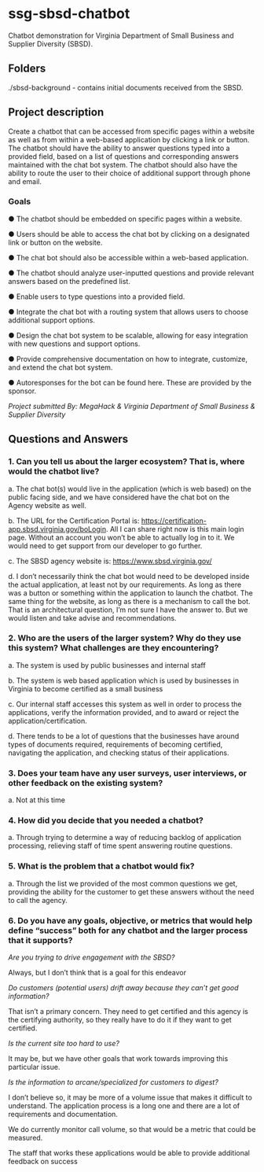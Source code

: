 # ssg-sbsd-chatbot

Chatbot demonstration for Virginia Department of Small Business and Supplier Diversity (SBSD).

## Folders

./sbsd-background - contains initial documents received from the SBSD.

## Project description

Create a chatbot that can be accessed from specific pages within a website as well as from within a web-based application by clicking a link or button. The chatbot should have the ability to answer questions typed into a provided field, based on a list of questions and corresponding answers maintained with the chat bot system. The chatbot should also have the ability to route the user to their choice of additional support through phone and email.

### Goals

●	The chatbot should be embedded on specific pages within a website.

●	Users should be able to access the chat bot by clicking on a designated link or button on the website.

●	The chat bot should also be accessible within a web-based application.

●	The chatbot should analyze user-inputted questions and provide relevant answers based on the predefined list.

●	Enable users to type questions into a provided field.

●	Integrate the chat bot with a routing system that allows users to choose additional support options.

●	Design the chat bot system to be scalable, allowing for easy integration with new questions and support options.

●	Provide comprehensive documentation on how to integrate, customize, and extend the chat bot system.

●	Autoresponses for the bot can be found here. These are provided by the sponsor.

*Project submitted By: MegaHack & Virginia Department of Small Business & Supplier Diversity*

## Questions and Answers

### 1.	Can you tell us about the larger ecosystem?  That is, where would the chatbot live?

a.	The chat bot(s) would live in the application (which is web based) on the public facing side, and we have considered have the chat bot on the Agency website as well.

b.	The URL for the Certification Portal is: https://certification-app.sbsd.virginia.gov/boLogin. All I can share right now is this main login page. Without an account you won’t be able to actually log in to it. We would need to get support from our developer to go further. 

c.	The SBSD agency website is: https://www.sbsd.virginia.gov/

d.	I don’t necessarily think the chat bot would need to be developed inside the actual application, at least not by our requirements. As long as there was a button or something within the application to launch the chatbot. The same thing for the website, as long as there is a mechanism to call the bot. That is an architectural question, I’m not sure I have the answer to. But we would listen and take advise and recommendations. 

### 2.	Who are the users of the larger system?  Why do they use this system?  What challenges are they encountering?  

a.	The system is used by public businesses and internal staff

b.	The system is  web based application which is used by businesses in Virginia to become certified as a small business

c.	Our internal staff accesses this system as well in order to process the applications, verify the information provided, and to award or reject the application/certification.

d.	There tends to be a lot of questions that the businesses have around types of documents required, requirements of becoming certified, navigating the application, and checking status of their applications.

### 3.	Does your team have any user surveys, user interviews, or other feedback on the existing system?

a.	Not at this time

### 4.	How did you decide that you needed a chatbot?

a.	Through trying to determine a way of reducing backlog of application processing, relieving staff of time spent answering routine questions.

### 5.	What is the problem that a chatbot would fix? 

a.	Through the list we provided of the most common questions we get, providing the ability for the customer to get these answers without the need to call the agency. 

### 6.	Do you have any goals, objective, or metrics that would help define “success” both for any chatbot and the larger process that it supports?

*Are you trying to drive engagement with the SBSD?*

Always, but I don’t think that is a goal for this endeavor 

*Do customers (potential users) drift away because they can’t get good information?*

That isn’t a primary concern. They need to get certified and this agency is the certifying authority, so they really have to do it if they want to get certified. 

*Is the current site too hard to use?*

It may be, but we have other goals that work towards improving this particular issue. 

*Is the information to arcane/specialized for customers to digest?*

I don’t believe so, it may be more of a volume issue that makes it difficult to understand. The application process is a long one and there are a lot of requirements and documentation.

We do currently monitor call volume, so that would be a metric that could be measured. 

The staff that works these applications would be able to provide additional feedback on success

